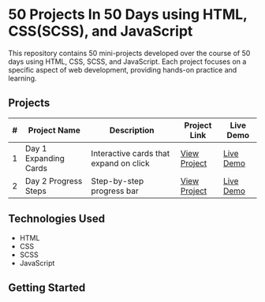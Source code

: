# 50 Projects In 50 Days using HTML, CSS(SCSS), and JavaScript

This repository contains 50 mini-projects developed over the course of 50 days using HTML, CSS, SCSS, and JavaScript. Each project focuses on a specific aspect of web development, providing hands-on practice and learning.

## Projects

| #   | Project Name          | Description                        | Project Link                                                                                                              | Live Demo                                              |
| --- | --------------------- | ---------------------------------- | ------------------------------------------------------------------------------------------------------------------------ | ------------------------------------------------------ |
| 1   | Day 1 Expanding Cards | Interactive cards that expand on click | [View Project](https://github.com/Abhishek-Soren/50-Projects-In-50-Days-using-HTML--CSS---JavaScript/tree/main/Day%201%20Expanding%20Cards) | [Live Demo](https://expanding-cards-abhi.netlify.app/) |
| 2   | Day 2 Progress Steps  | Step-by-step progress bar             | [View Project](https://github.com/Abhishek-Soren/50-Projects-In-50-Days-using-HTML--CSS---JavaScript/tree/main/Day%202%20Progress%20Steps)  | [Live Demo](https://progress-steps-abhi.netlify.app/)  |

## Technologies Used

- HTML
- CSS
- SCSS
- JavaScript

## Getting Started

